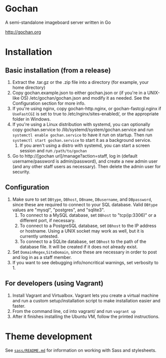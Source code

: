 Gochan
=======
A semi-standalone imageboard server written in Go

http://gochan.org


# Installation

## Basic installation (from a release)
1. Extract the .tar.gz or the .zip file into a directory (for example, your home directory)
2. Copy gochan.example.json to either gochan.json or (if you're in a UNIX-like OS) /etc/gochan/gochan.json and modify it as needed. See the Configuration section for more info.
3. If you're using nginx, copy gochan-http.nginx, or gochan-fastcgi.nginx if `UseFastCGI` is set to true to /etc/nginx/sites-enabled/, or the appropriate folder in Windows.
4. If you're using a Linux distribution with systemd, you can optionally copy gochan.service to /lib/systemd/system/gochan.service and run `systemctl enable gochan.service` to have it run on startup. Then run `systemctl start gochan.service` to start it as a background service.
	1. If you aren't using a distro with systemd, you can start a screen session and run `/path/to/gochan`
5. Go to http://[gochan url]/manage?action=staff, log in (default username/password is admin/password), and create a new admin user (and any other staff users as necessary). Then delete the admin user for security.

## Configuration
1. Make sure to set `DBtype`, `DBhost`, `DBname`, `DBusername`, and `DBpassword`, since these are required to connect to your SQL database. Valid `DBtype` values are "mysql", "postgres", and "sqlite3".
	1. To connect to a MySQL database, set `DBhost` to "tcp(ip:3306)" or a different port, if necessary.
	2. To connect to a PostgreSQL database, set `DBhost` to the IP address or hostname. Using a UNIX socket may work as well, but it is currently untested.
	3. To connect to a SQLite database, set `DBhost` to the path of the database file. It will be created if it does not already exist.
2. Set `DomainRegex`,`SiteDomain`, since these are necessary in order to post and log in as a staff member.
3. If you want to see debugging info/noncritical warnings, set verbosity to 1.

## For developers (using Vagrant)
1. Install Vagrant and Virtualbox. Vagrant lets you create a virtual machine and run a custom setup/installation script to make installation easier and faster.
2. From the command line, cd into vagrant/ and run `vagrant up`
3. After it finishes installing the Ubuntu VM, follow the printed instructions.

# Theme development
See [`sass/README.md`](sass/README.md) for information on working with Sass and stylesheets.
